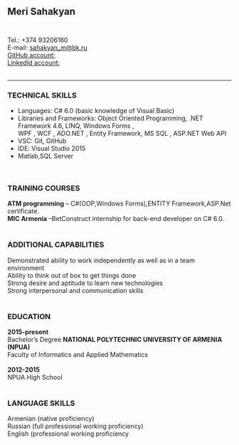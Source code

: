 ## Meri Sahakyan</br></br>

Tel.: +374 93206160</br>
E-mail: sahakyan_m@bk.ru </br>
[GitHub account:](https://github.com/merisahakyan)</br>
[LinkedId account:](https://www.linkedin.com/in/meri-sahakyan-bbb736142/) </br>
</br>
<hr>

### TECHNICAL SKILLS
* Languages: C# 6.0 (basic knowledge of Visual Basic)
* Libraries and Frameworks: Object Oriented Programming, .NET Framework 4.6, LINQ, Windows Forms ,<br>
  WPF , WCF , ADO.NET , Entity Framework, MS SQL , ASP.NET Web API
* VSC: Git, GitHub
* IDE: Visual Studio 2015
* Matlab,SQL Server</br>
</br>

### TRAINING COURSES
**ATM programming**       – C#(OOP,Windows Forms),ENTITY Framework,ASP.Net certificate.</br>
**MIC Armenia**           –BetConstruct internship for back-end developer on C# 6.0.</br>
</br>
### ADDITIONAL CAPABILITIES
Demonstrated ability to work independently as well as in a team environment</br>
Ability to think out of box to get things done </br>
Strong desire and aptitude to learn new technologies </br>
Strong interpersonal and communication skills</br>
</br>
### EDUCATION
 
**2015-present**  </br> 
Bachelor’s Degree **NATIONAL POLYTECHNIC UNIVERSITY OF ARMENIA (NPUA)** </br>
Faculty of Informatics and Applied Mathematics</br>
</br> 
**2012-2015**</br>
NPUA High School</br>
</br>
### LANGUAGE SKILLS
Armenian (native proficiency)</br>
Russian (full professional working proficiency)</br>
English (professional working proficiency</br>





